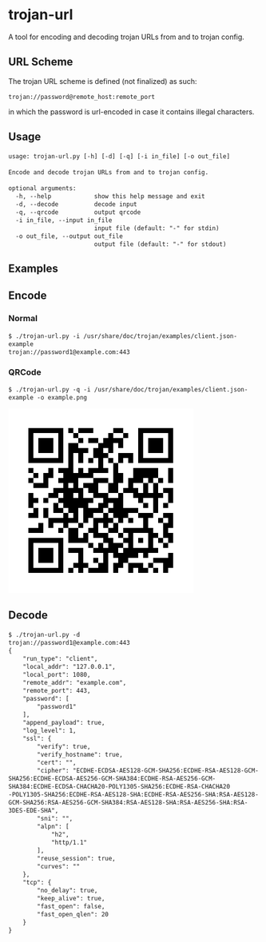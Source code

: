# trojan-url

A tool for encoding and decoding trojan URLs from and to trojan config.

## URL Scheme

The trojan URL scheme is defined (not finalized) as such:

```
trojan://password@remote_host:remote_port
```

in which the password is url-encoded in case it contains illegal characters.

## Usage

```
usage: trojan-url.py [-h] [-d] [-q] [-i in_file] [-o out_file]

Encode and decode trojan URLs from and to trojan config.

optional arguments:
  -h, --help            show this help message and exit
  -d, --decode          decode input
  -q, --qrcode          output qrcode
  -i in_file, --input in_file
                        input file (default: "-" for stdin)
  -o out_file, --output out_file
                        output file (default: "-" for stdout)
```

## Examples

## Encode

### Normal

```
$ ./trojan-url.py -i /usr/share/doc/trojan/examples/client.json-example
trojan://password1@example.com:443
```

### QRCode

```
$ ./trojan-url.py -q -i /usr/share/doc/trojan/examples/client.json-example -o example.png
```

![](example.png)

## Decode

```
$ ./trojan-url.py -d
trojan://password1@example.com:443
{
    "run_type": "client",
    "local_addr": "127.0.0.1",
    "local_port": 1080,
    "remote_addr": "example.com",
    "remote_port": 443,
    "password": [
        "password1"
    ],
    "append_payload": true,
    "log_level": 1,
    "ssl": {
        "verify": true,
        "verify_hostname": true,
        "cert": "",
        "cipher": "ECDHE-ECDSA-AES128-GCM-SHA256:ECDHE-RSA-AES128-GCM-SHA256:ECDHE-ECDSA-AES256-GCM-SHA384:ECDHE-RSA-AES256-GCM-SHA384:ECDHE-ECDSA-CHACHA20-POLY1305-SHA256:ECDHE-RSA-CHACHA20
-POLY1305-SHA256:ECDHE-RSA-AES128-SHA:ECDHE-RSA-AES256-SHA:RSA-AES128-GCM-SHA256:RSA-AES256-GCM-SHA384:RSA-AES128-SHA:RSA-AES256-SHA:RSA-3DES-EDE-SHA",
        "sni": "",
        "alpn": [
            "h2",
            "http/1.1"
        ],
        "reuse_session": true,
        "curves": ""
    },
    "tcp": {
        "no_delay": true,
        "keep_alive": true,
        "fast_open": false,
        "fast_open_qlen": 20
    }
}
```
